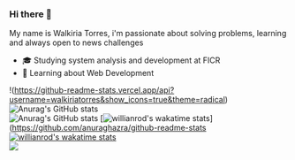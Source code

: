 ### Hi there 👋
My name is Walkiria Torres, i'm passionate about solving problems, learning and always open to news challenges

- 🎓 Studying system analysis and development at FICR
- 💬 Learning about Web Development


!(https://github-readme-stats.vercel.app/api?username=walkiriatorres&show_icons=true&theme=radical)
<br/>
![Anurag's GitHub stats](https://github-readme-stats.vercel.app/api?username=walkiriatorres&show_icons=true&theme=radical)
<br/>
![Anurag's GitHub stats](https://github-readme-stats.vercel.app/api?username=anuraghazra&show_icons=true&theme=radical)
[![willianrod's wakatime stats](https://github-readme-stats.vercel.app/api/wakatime?username=willianrod)](https://github.com/anuraghazra/github-readme-stats
<br/>
[![willianrod's wakatime stats](https://github-readme-stats.vercel.app/api/wakatime?username=walkiriatorres)](https://github.com/walkiriatorres/github-readme-stats)
<br/>
[![](https://github-readme-stats.vercel.app/api/wakatime?username=walkiriatorres)](https://github.com/walkiriatorres/github-readme-stats)

<!--
**walkiriatorres/walkiriatorres** is a ✨ _special_ ✨ repository because its `README.md` (this file) appears on your GitHub profile.

Here are some ideas to get you started:

- 🔭 I’m currently working on ...
- 🌱 I’m currently learning ...
- 👯 I’m looking to collaborate on ...
- 🤔 I’m looking for help with ...
- 💬 Ask me about ...
- 📫 How to reach me: ...
- 😄 Pronouns: ...
- ⚡ Fun fact: ...
-->
